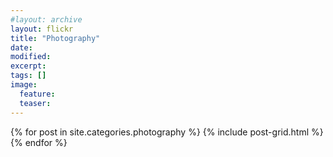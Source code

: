 ```yaml
---
#layout: archive
layout: flickr
title: "Photography"
date: 
modified:
excerpt:
tags: []
image:
  feature:
  teaser:
---
```


<div class="tiles">
{% for post in site.categories.photography %}
  {% include post-grid.html %}
{% endfor %}
</div><!-- /.tiles -->